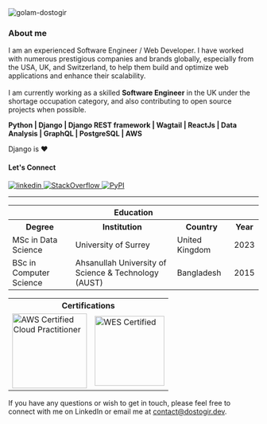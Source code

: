 <img src="https://komarev.com/ghpvc/?username=dostogircse171&style=for-the-badge" alt="golam-dostogir" />

### About me  
<p>I am an experienced Software Engineer / Web Developer. I have worked with numerous prestigious companies and brands globally, especially from the USA, UK, and Switzerland, to help them build and optimize web applications and enhance their scalability.<br><br>I am currently working as a skilled <b>Software Engineer</b> in the UK under the shortage occupation category, and also contributing to open source projects when possible.</p>
<p><b>Python | Django | Django REST framework | Wagtail | ReactJs | Data Analysis | GraphQL | PostgreSQL | AWS</b></p>
Django is ❤️

<h4>Let's Connect</h4>
<a href="https://linkedin.com/in/gdapu">
<img src="https://img.shields.io/badge/linkedin-%231E77B5.svg?&style=for-the-badge&logo=linkedin&logoColor=white" alt="linkedin" />
</a>
<a href="https://stackoverflow.com/users/3443037/dostogircse171?tab=profile">
<img src="https://img.shields.io/badge/stackoverflow-%23F28032.svg?&style=for-the-badge&logo=stackoverflow&logoColor=white" alt="StackOverflow" />
</a>
<a href="https://pypi.org/user/dostogircse171/">
<img src="https://img.shields.io/badge/PyPI_Projects-%2373B0C9.svg?&style=for-the-badge&logo=pypi&logoColor=white" alt="PyPI" />
</a>
<hr>
<table>
   <tr>
        <th colspan="4">Education</th>
    </tr>
  <tr>
    <th>Degree</th>
    <th>Institution</th>
    <th>Country</th>
    <th>Year</th>
  </tr>
  <tr>
    <td>MSc in Data Science</td>
    <td>University of Surrey</td>
    <td>United Kingdom</td>
    <td>2023</td>
  </tr>
  <tr>
    <td>BSc in Computer Science</td>
    <td>Ahsanullah University of Science & Technology (AUST)</td>
    <td>Bangladesh</td>
    <td>2015</td>
  </tr>
</table>

<table>
    <tr>
        <th colspan="2">Certifications</th>
    </tr>
    <tr>
        <td>
            <a href="https://www.credly.com/badges/45a7faaf-a376-43ab-8004-3e5b19385f37" target="_blank">
                <img src="https://images.credly.com/size/680x680/images/00634f82-b07f-4bbd-a6bb-53de397fc3a6/image.png" alt="AWS Certified Cloud Practitioner" height="150"/>
            </a>
        </td>
        <td>
            <a href="https://www.credly.com/badges/878f81e3-4e6c-4c28-bdfb-106ef7350b7d" target="_blank">
                <img src="https://images.credly.com/size/680x680/images/0ab5b829-02ae-4a73-ac82-ab9798fb76e9/157a788a3a7d3880f574c2cdaf0b97d5.png" alt="WES Certified" height="140"/>
            </a>
        </td>
    </tr>
</table>
<p>If you have any questions or wish to get in touch, please feel free to connect with me on LinkedIn or email me at <a href="mailto:contact@dostogir.dev">contact@dostogir.dev</a>.</p>


